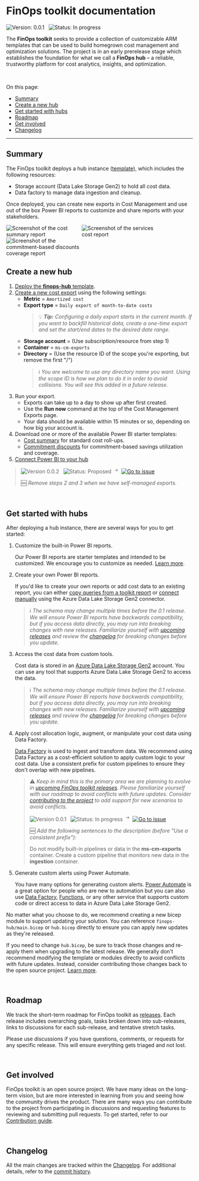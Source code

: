 # FinOps toolkit documentation

![Version: 0.0.1](https://img.shields.io/badge/version-0.0.1-blue) &nbsp; ![Status: In progress](https://img.shields.io/badge/status-in_progress-blue)

The **FinOps toolkit** seeks to provide a collection of customizable ARM templates that can be used to build homegrown cost management and optimization solutions. The project is in an early prerelease stage which establishes the foundation for what we call a **FinOps hub** – a reliable, trustworthy platform for cost analytics, insights, and optimization.

<!--
FinOps hubs aspire to be **virtual command centers** for leaders throughout the organization to report on, monitor, and optimize cost based on their organizational needs.

FinOps hubs are:

- Based on open standards.
- Built to scale for the largest organizations.
- Designed to support full extensibility.
-->

<br>

On this page:

- [Summary](#summary)
- [Create a new hub](#create-a-new-hub)
- [Get started with hubs](#get-started-with-hubs)
- [Roadmap](#roadmap)
- [Get involved](#get-involved)
- [Changelog](#changelog)

---

## Summary

The FinOps toolkit deploys a hub instance ([template](templates/finops-hub.md)), which includes the following resources:

- Storage account (Data Lake Storage Gen2) to hold all cost data.
- Data factory to manage data ingestion and cleanup.

Once deployed, you can create new exports in Cost Management and use out of the box Power BI reports to customize and share reports with your stakeholders.

<img alt="Screenshot of the cost summary report" style="max-width:200px" src="https://user-images.githubusercontent.com/399533/216882658-45f026f1-c895-48ca-81e2-35765af8e29e.png">
<img alt="Screenshot of the services cost report" style="max-width:200px" src="https://user-images.githubusercontent.com/399533/216882700-4e04b589-0580-4e49-9b40-9f5948792975.png">
<img alt="Screenshot of the commitment-based discounts coverage report" style="max-width:200px" src="https://user-images.githubusercontent.com/399533/216882916-bb7ecfa3-d092-4ae2-88e1-7a0425c14dca.png">

<br>

## Create a new hub

1. [Deploy the **finops-hub** template](./deploy).
2. [Create a new cost export](https://learn.microsoft.com/azure/cost-management-billing/costs/tutorial-export-acm-data?tabs=azure-portal) using the following settings:
   - **Metric** = `Amortized cost`
   - **Export type** = `Daily export of month-to-date costs`
     > 💡 _**Tip:** Configuring a daily export starts in the current month. If you want to backfill historical data, create a one-time export and set the start/end dates to the desired date range._
   - **Storage account** = (Use subscription/resource from step 1)
   - **Container** = `ms-cm-exports`
   - **Directory** = (Use the resource ID of the scope you're exporting, but remove the first "/")
     > ℹ️ _You are welcome to use any directory name you want. Using the scope ID is how we plan to do it in order to avoid collisions. You will see this added in a future release._
3. Run your export.
   - Exports can take up to a day to show up after first created.
   - Use the **Run now** command at the top of the Cost Management Exports page.
   - Your data should be available within 15 minutes or so, depending on how big your account is.
4. Download one or more of the available Power BI starter templates:
   - [Cost summary](./reports/cost-summary.md) for standard cost roll-ups.
   - [Commitment discounts](./reports/commitment-discounts.md) for commitment-based savings utilization and coverage.
5. [Connect Power BI to your hub](./reports/README.md#setup-a-finops-toolkit-report)

> ![Version 0.0.2](https://img.shields.io/badge/version-0.0.2-lightgrey) &nbsp; ![Status: Proposed](https://img.shields.io/badge/status-proposed-lightgrey) &nbsp;<sup>→</sup>&nbsp; [![Go to issue](https://img.shields.io/github/issues/detail/state/microsoft/cloud-hubs/60)](https://github.com/microsoft/cloud-hubs/issues/60)
>
> 🆕 _Remove steps 2 and 3 when we have self-managed exports._

<br>

## Get started with hubs

After deploying a hub instance, there are several ways for you to get started:

1. Customize the built-in Power BI reports.

   Our Power BI reports are starter templates and intended to be customized. We encourage you to customize as needed. [Learn more](./reports).

2. Create your own Power BI reports.

   If you'd like to create your own reports or add cost data to an existing report, you can either [copy queries from a toolkit report](./reports/README.md#setup-a-finops-toolkit-report) or [connect manually](./reports/README.md#connect-manually) using the Azure Data Lake Storage Gen2 connector.

   <!-- NOTE TO CONTRIBUTORS: Keep this info note in sync with the same one under #3 below. -->

   > ℹ️ _The schema may change multiple times before the 0.1 release. We will ensure Power BI reports have backwards compatibility, but if you access data directly, you may run into breaking changes with new releases. Familiarize yourself with [upcoming releases](https://aka.ms/finops/toolkit/roadmap) and review the [changelog](changelog.md) for breaking changes before you update._

3. Access the cost data from custom tools.

   Cost data is stored in an [Azure Data Lake Storage Gen2](https://aka.ms/finops/toolkit/adls) account. You can use any tool that supports Azure Data Lake Storage Gen2 to access the data.

   <!-- NOTE TO CONTRIBUTORS: Keep this info note in sync with the same one under #2 above. -->

   > ℹ️ _The schema may change multiple times before the 0.1 release. We will ensure Power BI reports have backwards compatibility, but if you access data directly, you may run into breaking changes with new releases. Familiarize yourself with [upcoming releases](https://aka.ms/finops/toolkit/roadmap) and review the [changelog](changelog.md) for breaking changes before you update._

4. Apply cost allocation logic, augment, or manipulate your cost data using Data Factory.

   [Data Factory](https://aka.ms/finops/toolkit/datafactory) is used to ingest and transform data. We recommend using Data Factory as a cost-efficient solution to apply custom logic to your cost data. Use a consistent prefix for custom pipelines to ensure they don't overlap with new pipelines.

   > ⚠️ _Keep in mind this is the primary area we are planning to evolve in [upcoming FinOps toolkit releases](https://aka.ms/finops/toolkit/roadmap). Please familiarize yourself with our roadmap to avoid conflicts with future updates. Consider [contributing to the project](../CONTRIBUTING.md) to add support for new scenarios to avoid conflicts._
   >
   > ![Version 0.0.1](https://img.shields.io/badge/version-0.0.1-lightgrey) &nbsp; ![Status: In progress](https://img.shields.io/badge/status-in_progress-blue) &nbsp;<sup>→</sup>&nbsp; [![Go to issue](https://img.shields.io/github/issues/detail/state/microsoft/cloud-hubs/59)](https://github.com/microsoft/cloud-hubs/issues/59)
   >
   > 🆕 _Add the following sentences to the description (before "Use a consistent prefix"):_
   >
   > Do not modify built-in pipelines or data in the **ms-cm-exports** container. Create a custom pipeline that monitors new data in the **ingestion** container.

5. Generate custom alerts using Power Automate.

   You have many options for generating custom alerts. [Power Automate](https://aka.ms/finops/toolkit/powerautomate) is a great option for people who are new to automation but you can also use [Data Factory](https://aka.ms/finops/toolkit/datafactory), [Functions](https://aka.ms/finops/toolkit/functions), or any other service that supports custom code or direct access to data in Azure Data Lake Storage Gen2.

No matter what you choose to do, we recommend creating a new bicep module to support updating your solution. You can reference `finops-hub/main.bicep` or `hub.bicep` directly to ensure you can apply new updates as they're released.

If you need to change `hub.bicep`, be sure to track those changes and re-apply them when upgrading to the latest release. We generally don't recommend modifying the template or modules directly to avoid conflicts with future updates. Instead, consider contributing those changes back to the open source project. [Learn more](../CONTRIBUTING.md).

<br>

## Roadmap

We track the short-term roadmap for FinOps toolkit as [releases](https://github.com/microsoft/cloud-hubs/labels/Type%3A%20Release%20%F0%9F%9A%80). Each release includes overarching goals, tasks broken down into sub-releases, links to discussions for each sub-release, and tentative stretch tasks.

Please use discussions if you have questions, comments, or requests for any specific release. This will ensure everything gets triaged and not lost.

<br>

## Get involved

FinOps toolkit is an open source project. We have many ideas on the long-term vision, but are more interested in learning from you and seeing how the community drives the product. There are many ways you can contribute to the project from participating in discussions and requesting features to reviewing and submitting pull requests. To get started, refer to our [Contribution guide](../CONTRIBUTING.md).

<br>

## Changelog

All the main changes are tracked within the [Changelog](./changelog.md). For additional details, refer to the [commit history](https://github.com/microsoft/cloud-hubs/commits/main).
